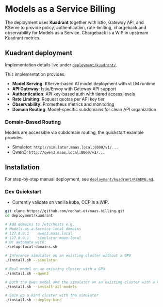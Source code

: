 # Models as a Service Billing

The deployment uses **Kuadrant** together with Istio, Gateway API, and KServe to provide policy,
authentication, rate-limiting, chargeback and observability for Models as a Service. Chargeback
is a WIP in upstream Kuadrant metrics.

## Kuadrant deployment

Implementation details live under [`deployment/kuadrant/`](deployment/kuadrant/).

This implementation provides:

- **Model Serving**: KServe-based AI model deployment with vLLM runtime
- **API Gateway**: Istio/Envoy with Gateway API support
- **Authentication**: API key-based auth with tiered access levels
- **Rate Limiting**: Request quotas per API key tier
- **Observability**: Prometheus metrics and monitoring
- **Domain Routing**: Model-specific subdomains for clean API organization

### Domain-Based Routing

Models are accessible via subdomain routing, the quickstart example provides:
- Simulator: `http://simulator.maas.local:8000/v1/...`
- Qwen3: `http://qwen3.maas.local:8000/v1/...`

## Installation

For step-by-step manual deployment, see [`deployment/kuadrant/README.md`](deployment/kuadrant/README.md).

### Dev Quickstart

- Currently validate on vanilla kube, OCP is a WIP.

```bash
git clone https://github.com/redhat-et/maas-billing.git
cd deployment/kuadrant

# Add domains to /etc/hosts e.g. 
# Models-as-a-Service local domains
# 127.0.0.1    qwen3.maas.local
# 127.0.0.1    simulator.maas.local
# Or automate with:
./setup-local-domains.sh

# Inference simulator on an existing cluster without a GPU
./install.sh --simulator

# Real model on an existing cluster with a GPU
./install.sh --qwen3

# Both the Qwen model and the simulator on an existing cluster with a GPU
./install.sh --install-all-models

# Spin up a kind cluster with the simulator
./install.sh --deploy-kind
```
